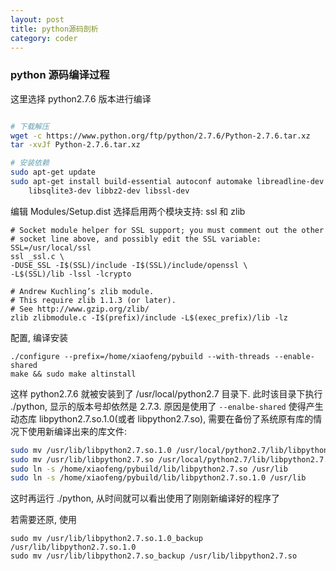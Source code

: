```yaml
---
layout: post
title: python源码剖析
category: coder
---
```


### python 源码编译过程
这里选择 python2.7.6 版本进行编译  
```bash

# 下载解压
wget -c https://www.python.org/ftp/python/2.7.6/Python-2.7.6.tar.xz
tar -xvJf Python-2.7.6.tar.xz

# 安装依赖
sudo apt-get update
sudo apt-get install build-essential autoconf automake libreadline-dev \
	libsqlite3-dev libbz2-dev libssl-dev
```
编辑 Modules/Setup.dist 选择启用两个模块支持: ssl 和 zlib
```shell
# Socket module helper for SSL support; you must comment out the other
# socket line above, and possibly edit the SSL variable:
SSL=/usr/local/ssl
ssl _ssl.c \
-DUSE_SSL -I$(SSL)/include -I$(SSL)/include/openssl \
-L$(SSL)/lib -lssl -lcrypto

# Andrew Kuchling’s zlib module.
# This require zlib 1.1.3 (or later).
# See http://www.gzip.org/zlib/
zlib zlibmodule.c -I$(prefix)/include -L$(exec_prefix)/lib -lz
```

配置, 编译安装
```shell
./configure --prefix=/home/xiaofeng/pybuild --with-threads --enable-shared
make && sudo make altinstall
```

这样 python2.7.6 就被安装到了 /usr/local/python2.7 目录下. 此时该目录下执行 ./python, 显示的版本号却依然是 2.7.3. 原因是使用了 `--enalbe-shared` 使得产生动态库 libpython2.7.so.1.0(或者 libpython2.7.so), 需要在备份了系统原有库的情况下使用新编译出来的库文件:
```bash
sudo mv /usr/lib/libpython2.7.so.1.0 /usr/local/python2.7/lib/libpython2.7.so.1.0_backup
sudo mv /usr/lib/libpython2.7.so /usr/local/python2.7/lib/libpython2.7.so_backup
sudo ln -s /home/xiaofeng/pybuild/lib/libpython2.7.so /usr/lib
sudo ln -s /home/xiaofeng/pybuild/lib/libpython2.7.so.1.0 /usr/lib
```
这时再运行 ./python, 从时间就可以看出使用了刚刚新编译好的程序了

若需要还原, 使用
```
sudo mv /usr/lib/libpython2.7.so.1.0_backup /usr/lib/libpython2.7.so.1.0
sudo mv /usr/lib/libpython2.7.so_backup /usr/lib/libpython2.7.so
```

### 

